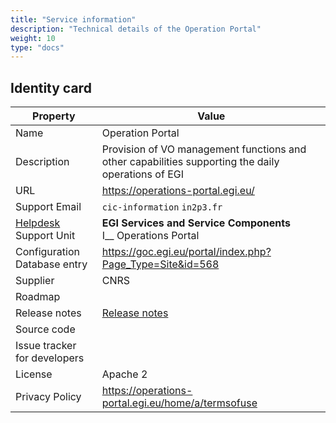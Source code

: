 ```yaml
---
title: "Service information"
description: "Technical details of the Operation Portal"
weight: 10
type: "docs"
---
```


## Identity card

<!-- markdownlint-disable no-inline-html no-bare-urls -->

| Property                                | Value                                                                                              |
| --------------------------------------- | -------------------------------------------------------------------------------------------------- |
| Name                                    | Operation Portal                                                                                   |
| Description                             | Provision of VO management functions and other capabilities supporting the daily operations of EGI |
| URL                                     | https://operations-portal.egi.eu/                                                                  |
| Support Email                           | `cic-information` <at> `in2p3.fr`                                                                  |
| [Helpdesk](../../helpdesk) Support Unit | **EGI Services and Service Components** <br/> I\_\_ Operations Portal                              |
| Configuration Database entry            | https://goc.egi.eu/portal/index.php?Page_Type=Site&id=568                                          |
| Supplier                                | CNRS                                                                                               |
| Roadmap                                 |                                                                                                    |
| Release notes                           | [Release notes](https://operations-portal.egi.eu/home/tasksList)                                   |
| Source code                             |                                                                                                    |
| Issue tracker for developers            |                                                                                                    |
| License                                 | Apache 2                                                                                           |
| Privacy Policy                          | https://operations-portal.egi.eu/home/a/termsofuse                                                 |

<!-- markdownlint-enable no-inline-html no-bare-urls -->
